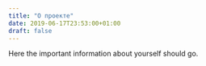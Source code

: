```yaml
---
title: "О проекте"
date: 2019-06-17T23:53:00+01:00
draft: false
---
```


Here the important information about yourself should go.
